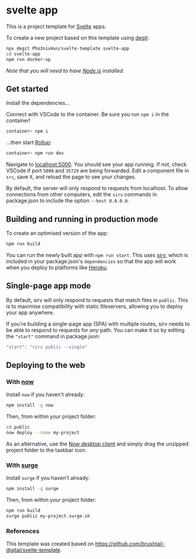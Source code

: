 # svelte app

This is a project template for [Svelte](https://svelte.dev) apps. 

To create a new project based on this template using [degit](https://github.com/Rich-Harris/degit):

```bash
npx degit Pho3nixHun/svelte-template svelte-app
cd svelte-app
npm run docker-up
```

*Note that you will need to have [Node.js](https://nodejs.org) installed.*


## Get started

Install the dependencies...

Connect with VSCode to the container. Be sure you run ```npm i``` in the container!
 
```bash
container> npm i
```

...then start [Rollup](https://rollupjs.org):

```bash
container> npm run dev
```

Navigate to [localhost:5000](http://localhost:5000). You should see your app running. If not, check VSCode if port ```5000``` and ```35729``` are being forwarded. Edit a component file in `src`, save it, and reload the page to see your changes.

By default, the server will only respond to requests from localhost. To allow connections from other computers, edit the `sirv` commands in package.json to include the option `--host 0.0.0.0`.


## Building and running in production mode

To create an optimised version of the app:

```bash
npm run build
```

You can run the newly built app with `npm run start`. This uses [sirv](https://github.com/lukeed/sirv), which is included in your package.json's `dependencies` so that the app will work when you deploy to platforms like [Heroku](https://heroku.com).


## Single-page app mode

By default, sirv will only respond to requests that match files in `public`. This is to maximise compatibility with static fileservers, allowing you to deploy your app anywhere.

If you're building a single-page app (SPA) with multiple routes, sirv needs to be able to respond to requests for *any* path. You can make it so by editing the `"start"` command in package.json:

```js
"start": "sirv public --single"
```


## Deploying to the web

### With [now](https://zeit.co/now)

Install `now` if you haven't already:

```bash
npm install -g now
```

Then, from within your project folder:

```bash
cd public
now deploy --name my-project
```

As an alternative, use the [Now desktop client](https://zeit.co/download) and simply drag the unzipped project folder to the taskbar icon.

### With [surge](https://surge.sh/)

Install `surge` if you haven't already:

```bash
npm install -g surge
```

Then, from within your project folder:

```bash
npm run build
surge public my-project.surge.sh
```

### References

This template was created based on https://github.com/brushtail-digital/svelte-template.
